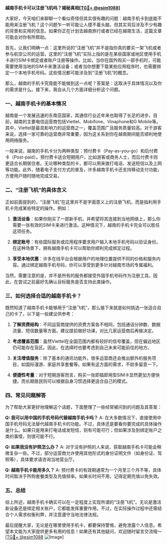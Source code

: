 **越南手机卡可以注册飞机吗？揭秘真相[[TG💪+ @esim1088](https://t.me/s/esim1088)]**

大家好，今天咱们来聊聊一个看似奇怪但其实很有趣的问题：越南手机卡到底能不能用来注册飞机？这个问题乍一听可能让人摸不着头脑，但其实背后涉及不少有趣的背景和实用的信息。如果你正在计划去越南旅行或者已经在越南生活，这篇文章可能会对你有所帮助。

首先，让我们明确一点：这里所说的“注册飞机”并不是指你真的要买一架飞机或者参与航空公司的运营。这里的“注册飞机”实际上指的是在某些国家或地区使用手机卡进行SIM卡绑定或者账户注册等操作。比如，当你在国外购买一部手机时，可能需要使用当地的SIM卡来激活设备；或者当你想要下载某些应用程序时，也需要绑定一个本地手机号码。这些情况都可能涉及到“注册飞机”的概念。

那么，越南的手机卡究竟能不能做到这一点呢？答案是：这取决于具体情况以及你的需求是什么。接下来，我会从几个方面详细分析这个问题。

### **一、越南手机卡的基本情况**

越南是一个发展迅速的东南亚国家，其通信行业近年来也取得了长足的进步。目前，越南的主要电信运营商包括Viettel、Mobifone、Vinaphone和G Mobile等。其中，Viettel是最具影响力的运营商之一，覆盖范围广且服务质量较高。对于游客来说，选择一家可靠的运营商非常重要，因为这关系到你在越南期间能否顺利地使用网络服务。

一般来说，越南的手机卡分为两种类型：预付费卡（Pay-as-you-go）和后付费卡（Post-paid）。预付费卡适合短期用户，比如游客或商务人士，而后付费卡则更适合长期居住者。无论哪种类型的卡，都可以用来拨打电话、发送短信以及上网等功能。此外，随着电子支付方式的普及，许多越南手机卡还支持移动支付功能，方便用户随时随地完成交易。

### **二、“注册飞机”的具体含义**

正如前面提到的，“注册飞机”在这里并不是字面意义上的注册飞机，而是指利用手机卡完成某些特定的操作。例如：

1. **激活设备**：如果你刚买了一部新手机，并希望将其连接到当地网络上，那么你需要一张有效的SIM卡来进行激活。这种情况下，越南的手机卡完全可以胜任这项任务。
   
2. **绑定账号**：有些国际服务或应用程序要求用户输入本地手机号码以验证身份。在这种场景下，拥有越南手机卡可以帮助你顺利完成绑定过程。

3. **享受本地优惠**：许多在线平台会根据用户的地理位置提供不同的价格和服务内容。通过绑定越南手机号码，你可以享受到更多针对越南市场的专属福利。

当然，需要注意的是，并不是所有的服务都接受外国手机号码作为注册工具。因此，在尝试之前最好先确认目标服务是否支持此类操作。

### **三、如何选择合适的越南手机卡？**

既然知道了越南手机卡能够用于“注册飞机”，那么接下来就是如何挑选一张适合自己的卡了。以下是一些建议供参考：

1. **了解资费结构**：不同运营商提供的资费方案各不相同，包括通话分钟数、数据流量、短信数量等方面。建议提前做好功课，对比几家运营商后再做决定。

2. **考虑覆盖范围**：虽然Viettel在全国范围内都有较好的信号覆盖，但在偏远地区仍可能存在盲区。因此，在选择时也要考虑到自己未来可能前往的地方。

3. **关注增值服务**：除了基本的通讯功能外，很多运营商还会推出额外的服务项目，如国际漫游、家庭共享套餐等。如果有这方面的需求，不妨多留意一下。

4. **便捷性考量**：对于短期游客而言，购买一张即插即用型SIM卡显然更加方便快捷。而长期居民则可以根据自身习惯选择更适合自己的模式。

### **四、常见问题解答**

为了帮助大家更好地理解这个话题，下面整理了一些经常被问到的问题及其答案：

**Q: 我可以用中国的手机号码代替越南手机卡吗？**
A: 在大多数情况下，直接使用中国手机号码无法替代越南手机卡的功能。不过，具体还是要看你要完成的具体操作是什么。如果只是用来打电话或发短信，则有可能可行；但如果涉及到绑定账户之类的事情，则很可能不行。

**Q: 如果我没有护照怎么办？**
A: 对于没有护照的人来说，获取越南手机卡可能会稍微复杂一些。不过，部分运营商允许使用其他形式的身份证明文件（如身份证、驾照等），具体要求请咨询当地营业厅。

**Q: 越南手机卡能用多久？**
A: 预付费卡的有效期通常为一个月至三个月不等，具体时间取决于所购套餐类型及充值频率。如果长时间不用，记得定期充值以免失效。

### **五、总结**

综上所述，越南手机卡确实可以在一定程度上实现所谓的“注册飞机”。无论是激活新设备还是绑定相关账户，它都能发挥重要作用。不过，在实际操作过程中还需结合个人需求权衡利弊，并注意遵守当地法律法规。

最后提醒大家，无论是在哪里使用手机卡，都要保持警惕，避免泄露个人信息。希望本文能为大家提供更多有用的信息！如果还有其他疑问，欢迎随时留言交流哦～[[TG💪+ @esim1088](https://t.me/s/esim1088) ![Image](https://i.postimg.cc/4NQfJmqS/Snipaste-2025-05-13-00-14-12.png)]